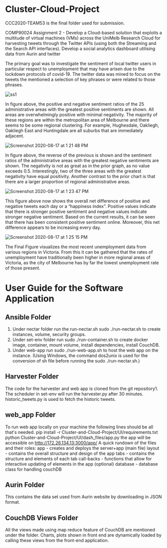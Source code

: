 # Cluster-Cloud-Project
CCC2020-TEAM53 is the final folder used for submission.

COMP90024 Assignment 2 - Develop a Cloud-based solution that exploits a multitude of virtual machines (VMs) across the UniMelb Research Cloud for harvesting tweets through the Twitter APIs (using both the Streaming and the Search API interfaces). Develop a social analytics dashboard utilising data from Aurin and twitter

The primary goal was to investigate the sentiment of local twitter users in particular respect to unemployment that may have arisen due to the lockdown protocols of covid-19. The twitter data was mined to focus on the tweets the mentioned a selection of key phrases or were related to those phrases.

![ss1](https://user-images.githubusercontent.com/40225761/90354353-6b644c80-e08c-11ea-90f0-cd9e880af89c.png)

In figure above, the positive and negative sentiment ratios of the 25 administrative areas with the greatest positive sentiments are shown. All areas are overwhelmingly positive with minimal negativity. The majority of these regions are within the metropolitan area of Melbourne and there seems to be some regional clustering. For example, Hughesdale, Oakliegh, Oakliegh East and Huntingdale are all suburbs that are immediately adjacent.

![Screenshot 2020-08-17 at 1 21 48 PM](https://user-images.githubusercontent.com/40225761/90354468-b8e0b980-e08c-11ea-9483-4a7b8bd709c3.png)

In figure above, the reverse of the previous is shown and the sentiment ratios of the administrative areas with the greatest negative sentiments are shown. The negativity is not as great as in the prior graph, as no value exceeds 0.5. Interestingly, two of the three areas with the greatest negativity have equal positivity. Another contrast to the prior chart is that there are a larger proportion of regional administrative areas.

![Screenshot 2020-08-17 at 1 23 47 PM](https://user-images.githubusercontent.com/40225761/90354526-eded0c00-e08c-11ea-969e-0ba49a42484e.png)

This figure above now shows the overall net difference of positive and negative tweets each day or a “happiness index”. Positive values indicate that there is stronger positive sentiment and negative values indicate stronger negative sentiment. Based on the current results, it can be seen that there has been consistent positive sentiment online. Moreover, this net difference appears to be increasing every day.

![Screenshot 2020-08-17 at 1 25 15 PM](https://user-images.githubusercontent.com/40225761/90354615-28ef3f80-e08d-11ea-993d-b237e97f4cfc.png)

The Final Figure visualizes the most recent unemployment data from various regions in Victoria. From this it can be gathered that the rates of unemployment have traditionally been higher in more regional areas of Victoria, as the city of Melbourne has by far the lowest unemployment rate of those present.

# User Guide for the Software Application
## Ansible Folder
1. Under nectar folder run the run-nectar.sh sudo ./run-nectar.sh to create instances, volume, security groups.
2. Under set-env folder run sudo ./run-container.sh to create docker image, container, mount volume, install dependencies, install CouchDB.
3. Under web-app run sudo ./run-web-app.sh to host the web app on the instance.
(Using Windows, the command dos2unix is used for the conversion of sh file before running the sudo ./run-nectar.sh.)

## Harvester Folder
The code for the harvester and web app is cloned from the git repository1. The scheduler in set-env will run the harvester.py after 30 minutes. historic_tweets.py is used to fetch the historic tweets.

## web_app Folder
To run web app locally on your machine the following lines should be all that's needed.
pip install -r Cluster-and-Cloud-Project/UI/requirements.txt
python Cluster-and-Cloud-Project/UI/dash_files/app.py
the app will be accessible on http://172.26.134.13:3000/app/
A quick rundown of the files and their roles:
app - creates and deploys the server+app (main file)
layout - contains the overall structure and design of the app
tabs - contains the structure and elements of each tab
call-backs - functions that allow for interactive updating of elements in the app (optional)
database - database class for handling couchDB

## Aurin Folder
This contains the data set used from Aurin website by downloading in JSON format.

## CouchDB Views Folder
All the views made using map reduce feature of CouchDB are mentioned under the folder. Charts, plots shown in front end are dynamically loaded by calling these views from the front-end application.





